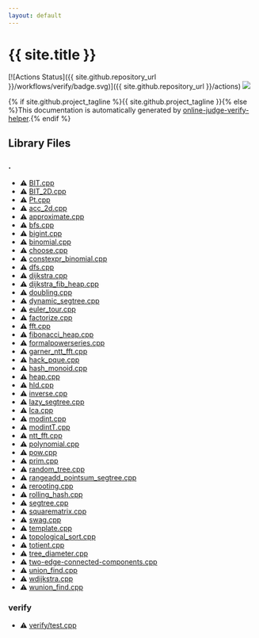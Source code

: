 ```yaml
---
layout: default
---
```


<!-- mathjax config similar to math.stackexchange -->
<script type="text/javascript" async
  src="https://cdnjs.cloudflare.com/ajax/libs/mathjax/2.7.5/MathJax.js?config=TeX-MML-AM_CHTML">
</script>
<script type="text/x-mathjax-config">
  MathJax.Hub.Config({
    TeX: { equationNumbers: { autoNumber: "AMS" }},
    tex2jax: {
      inlineMath: [ ['$','$'] ],
      processEscapes: true
    },
    "HTML-CSS": { matchFontHeight: false },
    displayAlign: "left",
    displayIndent: "2em"
  });
</script>

<script type="text/javascript" src="https://cdnjs.cloudflare.com/ajax/libs/jquery/3.4.1/jquery.min.js"></script>
<script src="https://cdn.jsdelivr.net/npm/jquery-balloon-js@1.1.2/jquery.balloon.min.js" integrity="sha256-ZEYs9VrgAeNuPvs15E39OsyOJaIkXEEt10fzxJ20+2I=" crossorigin="anonymous"></script>
<script type="text/javascript" src="assets/js/copy-button.js"></script>
<link rel="stylesheet" href="assets/css/copy-button.css" />


# {{ site.title }}

[![Actions Status]({{ site.github.repository_url }}/workflows/verify/badge.svg)]({{ site.github.repository_url }}/actions)
<a href="{{ site.github.repository_url }}"><img src="https://img.shields.io/github/last-commit/{{ site.github.owner_name }}/{{ site.github.repository_name }}" /></a>

{% if site.github.project_tagline %}{{ site.github.project_tagline }}{% else %}This documentation is automatically generated by <a href="https://github.com/kmyk/online-judge-verify-helper">online-judge-verify-helper</a>.{% endif %}

## Library Files

<div id="5058f1af8388633f609cadb75a75dc9d"></div>

### .

* :warning: <a href="library/BIT.cpp.html">BIT.cpp</a>
* :warning: <a href="library/BIT_2D.cpp.html">BIT_2D.cpp</a>
* :warning: <a href="library/Pt.cpp.html">Pt.cpp</a>
* :warning: <a href="library/acc_2d.cpp.html">acc_2d.cpp</a>
* :warning: <a href="library/approximate.cpp.html">approximate.cpp</a>
* :warning: <a href="library/bfs.cpp.html">bfs.cpp</a>
* :warning: <a href="library/bigint.cpp.html">bigint.cpp</a>
* :warning: <a href="library/binomial.cpp.html">binomial.cpp</a>
* :warning: <a href="library/choose.cpp.html">choose.cpp</a>
* :warning: <a href="library/constexpr_binomial.cpp.html">constexpr_binomial.cpp</a>
* :warning: <a href="library/dfs.cpp.html">dfs.cpp</a>
* :warning: <a href="library/dijkstra.cpp.html">dijkstra.cpp</a>
* :warning: <a href="library/dijkstra_fib_heap.cpp.html">dijkstra_fib_heap.cpp</a>
* :warning: <a href="library/doubling.cpp.html">doubling.cpp</a>
* :warning: <a href="library/dynamic_segtree.cpp.html">dynamic_segtree.cpp</a>
* :warning: <a href="library/euler_tour.cpp.html">euler_tour.cpp</a>
* :warning: <a href="library/factorize.cpp.html">factorize.cpp</a>
* :warning: <a href="library/fft.cpp.html">fft.cpp</a>
* :warning: <a href="library/fibonacci_heap.cpp.html">fibonacci_heap.cpp</a>
* :warning: <a href="library/formalpowerseries.cpp.html">formalpowerseries.cpp</a>
* :warning: <a href="library/garner_ntt_fft.cpp.html">garner_ntt_fft.cpp</a>
* :warning: <a href="library/hack_pque.cpp.html">hack_pque.cpp</a>
* :warning: <a href="library/hash_monoid.cpp.html">hash_monoid.cpp</a>
* :warning: <a href="library/heap.cpp.html">heap.cpp</a>
* :warning: <a href="library/hld.cpp.html">hld.cpp</a>
* :warning: <a href="library/inverse.cpp.html">inverse.cpp</a>
* :warning: <a href="library/lazy_segtree.cpp.html">lazy_segtree.cpp</a>
* :warning: <a href="library/lca.cpp.html">lca.cpp</a>
* :warning: <a href="library/modint.cpp.html">modint.cpp</a>
* :warning: <a href="library/modintT.cpp.html">modintT.cpp</a>
* :warning: <a href="library/ntt_fft.cpp.html">ntt_fft.cpp</a>
* :warning: <a href="library/polynomial.cpp.html">polynomial.cpp</a>
* :warning: <a href="library/pow.cpp.html">pow.cpp</a>
* :warning: <a href="library/prim.cpp.html">prim.cpp</a>
* :warning: <a href="library/random_tree.cpp.html">random_tree.cpp</a>
* :warning: <a href="library/rangeadd_pointsum_segtree.cpp.html">rangeadd_pointsum_segtree.cpp</a>
* :warning: <a href="library/rerooting.cpp.html">rerooting.cpp</a>
* :warning: <a href="library/rolling_hash.cpp.html">rolling_hash.cpp</a>
* :warning: <a href="library/segtree.cpp.html">segtree.cpp</a>
* :warning: <a href="library/squarematrix.cpp.html">squarematrix.cpp</a>
* :warning: <a href="library/swag.cpp.html">swag.cpp</a>
* :warning: <a href="library/template.cpp.html">template.cpp</a>
* :warning: <a href="library/topological_sort.cpp.html">topological_sort.cpp</a>
* :warning: <a href="library/totient.cpp.html">totient.cpp</a>
* :warning: <a href="library/tree_diameter.cpp.html">tree_diameter.cpp</a>
* :warning: <a href="library/two-edge-connected-components.cpp.html">two-edge-connected-components.cpp</a>
* :warning: <a href="library/union_find.cpp.html">union_find.cpp</a>
* :warning: <a href="library/wdijkstra.cpp.html">wdijkstra.cpp</a>
* :warning: <a href="library/wunion_find.cpp.html">wunion_find.cpp</a>


<div id="e8418d1d706cd73548f9f16f1d55ad6e"></div>

### verify

* :warning: <a href="library/verify/test.cpp.html">verify/test.cpp</a>


